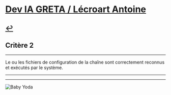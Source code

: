
# [Dev IA GRETA / Lécroart Antoine](https://github.com/Dev-IA-2024/antoine.lecroart)

[↩️](..)
---

## Critère 2

---

Le ou les fichiers de configuration de la chaîne sont correctement reconnus et exécutés par le système.

---
---
![Baby Yoda](https://images3.alphacoders.com/110/1108129.jpg)
